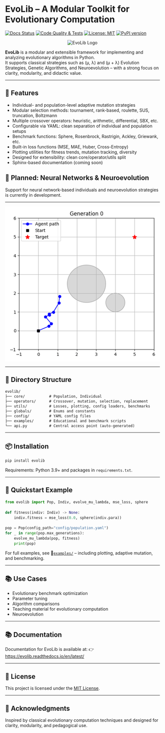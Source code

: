 # EvoLib – A Modular Toolkit for Evolutionary Computation

[![Docs Status](https://readthedocs.org/projects/evolib/badge/?version=latest)](https://evolib.readthedocs.io/en/latest/)
[![Code Quality & Tests](https://github.com/EvoLib/evo-lib/actions/workflows/ci.yml/badge.svg)](https://github.com/EvoLib/evo-lib/actions/workflows/ci.yml)
[![License: MIT](https://img.shields.io/badge/license-MIT-green.svg)](LICENSE)
[![PyPI version](https://badge.fury.io/py/evolib.svg)](https://pypi.org/project/evolib/)

<p align="center">
  <img src="https://github.com/EvoLib/evolib/blob/main/assets/evolib_256.png" alt="EvoLib Logo" width="256"/>
</p>


**EvoLib** is a modular and extensible framework for implementing and analyzing evolutionary algorithms in Python.\
It supports classical strategies such as (μ, λ) and (μ + λ) Evolution Strategies, Genetic Algorithms, and Neuroevolution – with a strong focus on clarity, modularity, and didactic value.

---

## 🚀 Features

- Individual- and population-level adaptive mutation strategies
- Modular selection methods: tournament, rank-based, roulette, SUS, truncation, Boltzmann
- Multiple crossover operators: heuristic, arithmetic, differential, SBX, etc.
- Configurable via YAML: clean separation of individual and population setups
- Benchmark functions: Sphere, Rosenbrock, Rastrigin, Ackley, Griewank, etc.
- Built-in loss functions (MSE, MAE, Huber, Cross-Entropy)
- Plotting utilities for fitness trends, mutation tracking, diversity
- Designed for extensibility: clean core/operator/utils split
- Sphinx-based documentation (coming soon)

## 🧠 Planned: Neural Networks & Neuroevolution

Support for neural network-based individuals and neuroevolution strategies is currently in development.

---

<p align="center">
  <img src="https://github.com/EvoLib/evo-lib/blob/main/examples/05_advanced_topics/08_frames_vector_obstacles/08_vector_control_obstacles.gif" alt="Sample Plott" width="512"/>
</p>

---

## 📂 Directory Structure

```
evolib/
├── core/           # Population, Individual
├── operators/      # Crossover, mutation, selection, replacement
├── utils/          # Losses, plotting, config loaders, benchmarks
├── globals/        # Enums and constants
├── config/         # YAML config files
├── examples/       # Educational and benchmark scripts
└── api.py          # Central access point (auto-generated)
```

---

## 📦 Installation

```bash
pip install evolib
```

Requirements: Python 3.9+ and packages in `requirements.txt`.

---

## 🧪 Quickstart Example

```python
from evolib import Pop, Indiv, evolve_mu_lambda, mse_loss, sphere

def fitness(indiv: Indiv) -> None:
    indiv.fitness = mse_loss(0.0, sphere(indiv.para))

pop = Pop(config_path="config/population.yaml")
for _ in range(pop.max_generations):
    evolve_mu_lambda(pop, fitness)
    print(pop)
```

For full examples, see 📁[`examples/`](./examples/) – including plotting, adaptive mutation, and benchmarking.

---

## 📚 Use Cases

- Evolutionary benchmark optimization
- Parameter tuning
- Algorithm comparisons
- Teaching material for evolutionary computation
- Neuroevolution

---


## 📚 Documentation 

Documentation for EvoLib is available at: 👉 https://evolib.readthedocs.io/en/latest/

---

## 🪪 License

This project is licensed under the [MIT License](./LICENSE).

---

## 🙏 Acknowledgments

Inspired by classical evolutionary computation techniques and designed for clarity, modularity, and pedagogical use.

